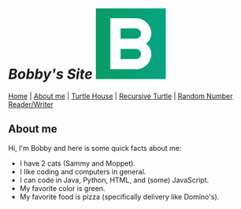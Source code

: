 # _Bobby's Site_ ![Icon](PageIcon.png)

[Home](README.md) | [About me](About.md) | [Turtle House](House.md) | [Recursive Turtle](Recursive.md) | [Random Number Reader/Writer](Numbers.md)

## About me

Hi, I'm Bobby and here is some quick facts about me:

* I have 2 cats (Sammy and Moppet).
* I like coding and computers in general.
* I can code in Java, Python, HTML, and (some) JavaScript.
* My favorite color is green.
* My favorite food is pizza (specifically delivery like Domino's).
